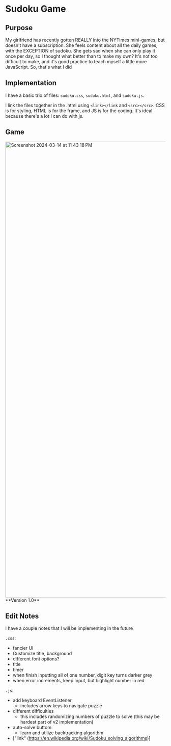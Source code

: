 # Sudoku Game

## Purpose

My girlfriend has recently gotten REALLY into the NYTimes mini-games, but doesn't have a subscription. She feels content about all the daily games, with the EXCEPTION of sudoku. She gets sad when she can only play it once per day, so I thought what better than to make my own? It's not too difficult to make, and it's good practice to teach myself a little more JavaScript. So, that's what I did

## Implementation

I have a basic trio of files: `sudoku.css`, `sudoku.html`, and `sudoku.js`. 

I link the files together in the .html using `<link></link` and `<src></src>`. CSS is for styling, HTML is for the frame, and JS is for the coding. It's ideal because there's a lot I can do with js.

## Game
<img width="1430" alt="Screenshot 2024-03-14 at 11 43 18 PM" src="https://github.com/taiyyoson/sudoku-js/assets/123409233/b58686e6-bf20-4ba6-9c9d-284f2491cac7">
**Version 1.0**


## Edit Notes

I have a couple notes that I will be implementing in the future

`.css`: 
 - fancier UI
 - Customize title, background
 - different font options?
 - title 
 - timer
 - when finish inputting all of one number, digit key turns darker grey
 - when error increments, keep input, but highlight number in red

`.js`:
 - add keyboard EventListener
 	- includes arrow keys to navigate puzzle
 - different difficulties
 	- this includes randomizing numbers of puzzle to solve (this may be hardest part of v2 implementation)
 - auto-solve buttom
 	- learn and utilize backtracking algorithm
  - ["link" (https://en.wikipedia.org/wiki/Sudoku_solving_algorithms)]
